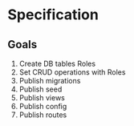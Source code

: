 # Specification
## Goals
1. Create DB tables Roles
2. Set CRUD operations with Roles
3. Publish migrations
4. Publish seed
5. Publish views
6. Publish config
7. Publish routes
